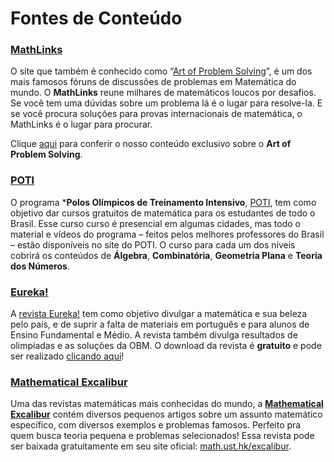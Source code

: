 Fontes de Conteúdo
==================

### [__MathLinks__](http://www.qilabs.org/guias/olimpiadas-matematica/fontes/aops)

O site que também é conhecido como  “[Art of Problem Solving](http://www.artofproblemsolving.com/)”, é um dos mais famosos fóruns de discussões de problemas em Matemática do mundo. O **MathLinks** reune milhares de matemáticos loucos por desafios. Se você tem uma dúvidas sobre um problema lá é o lugar para resolve-la. E se você procura soluções para provas internacionais de matemática, o MathLinks é o lugar para procurar.

Clique [aqui]() para conferir o nosso conteúdo exclusivo sobre o **Art of Problem Solving**.

### [__POTI__](http://www.qilabs.org/guias/olimpiadas-matematica/fontes/poti)

O programa ***Polos Olímpicos de Treinamento Intensivo**, [POTI](http://poti.impa.br/), tem como objetivo dar cursos gratuitos de matemática para os estudantes de todo o Brasil. Esse curso curso é presencial em algumas cidades, mas todo o material e vídeos do programa – feitos pelos melhores professores do Brasil – estão disponíveis no site do POTI. O curso para cada um dos níveis cobrirá os conteúdos de **Álgebra**, **Combinatória**, **Geometria Plana** e **Teoria dos Números**.

### [__Eureka!__](http://www.qilabs.org/guias/olimpiadas-matematica/fontes/eureka)

A [revista Eureka!](http://www.obm.org.br/opencms/revista_eureka/) tem como objetivo divulgar a matemática e sua beleza pelo país, e de suprir a falta de materiais em português e para alunos de Ensino Fundamental e Médio. A revista também divulga resultados de olimpíadas e as soluções da OBM. O download da revista é **gratuito** e pode ser realizado [clicando aqui](http://www.obm.org.br/opencms/revista_eureka/)!

### [__Mathematical Excalibur__](http://www.qilabs.org/guias/olimpiadas-matematica/fontes/excalibur)

Uma das revistas matemáticas mais conhecidas do mundo, a **[Mathematical Excalibur](http://www.math.ust.hk/excalibur/)** contém diversos pequenos artigos sobre um assunto matemático específico, com diversos exemplos e problemas famosos. Perfeito pra quem busca teoria pequena e problemas selecionados! Essa revista pode ser baixada gratuitamente em seu site oficial: [math.ust.hk/excalibur](http://www.math.ust.hk/excalibur/).

